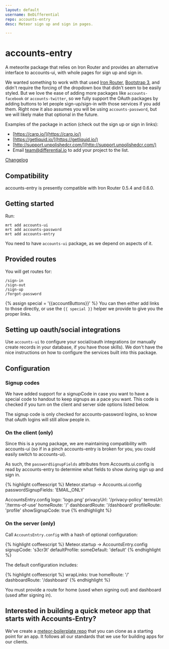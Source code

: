 ```yaml
---
layout: default
username: BeDifferential
repo: accounts-entry
desc: Meteor sign up and sign in pages.

---
```


# accounts-entry

A meteorite package that relies on Iron Router and provides an
alternative interface to accounts-ui, with whole pages for sign up
and sign in. 

We wanted something to work with that used [Iron Router](https://github.com/EventedMind/iron-router),
[Bootstrap 3](https://github.com/mangasocial/meteor-bootstrap-3), and didn't require the forcing of
the dropdown box that didn't seem to be easily styled. But we love the ease of adding more packages like `accounts-facebook` or `accounts-twitter`, so we fully support the OAuth packages by adding buttons to let people sign-up/sign-in with those services if you add them.  Right now it also assumes you will be using `accounts-password`, but we will likely make that optional in the future.

Examples of the package in action (check out the sign up or sign in
links):

* [https://carp.io/](https://carp.io/)
* [https://getliquid.io/](https://getliquid.io/)
* [http://support.unpolishedcr.com/](http://support.unpolishedcr.com/)
* Email team@differential.io to add your project to the list.

[Changelog](https://github.com/BeDifferential/accounts-entry/blob/master/CHANGELOG.md)

## Compatibility

accounts-entry is presently compatible with Iron Router 0.5.4 and 0.6.0.

## Getting started

Run:

```
mrt add accounts-ui
mrt add accounts-password
mrt add accounts-entry
```

You need to have `accounts-ui` package, as we depend on aspects of it.

## Provided routes

You will get routes for:

```
/sign-in
/sign-out
/sign-up
/forgot-password
```

{% assign special = '{{accountButtons}}' %}
You can then either add links to those directly, or use the `{{ special }}` helper we provide to give you the proper links.

## Setting up oauth/social integrations

Use `accounts-ui` to configure your social/oauth integrations (or manually create records in your database, if you have those skills). We don't have the nice instructions on how to configure the services built into this package.

## Configuration

### Signup codes

We have added support for a signupCode in case you want to have a special code to handout to keep signups as a pace you want. This code is checked if you turn on the client and server side options listed below.

The signup code is only checked for accounts-password logins, so know that oAuth logins will still allow people in.

### On the client (only)

Since this is a young package, we are maintaining compatibility with accounts-ui (so if in a pinch accounts-entry is broken for you, you could easily switch to accounts-ui).

As such, the `passwordSignupFields` attributes from Accounts.ui.config is read by accounts-entry to determine what fields to show during sign up and sign in.

{% highlight coffeescript %}
Meteor.startup ->
  Accounts.ui.config
    passwordSignupFields: 'EMAIL_ONLY'

  AccountsEntry.config
    logo: 'logo.png'
    privacyUrl: '/privacy-policy'
    termsUrl: '/terms-of-use'
    homeRoute: '/'
    dashboardRoute: '/dashboard'
    profileRoute: 'profile'
    showSignupCode: true
{% endhighlight %}

### On the server (only)

Call `AccountsEntry.config` with a hash of optional configuration:

{% highlight coffeescript %}
Meteor.startup ->
  AccountsEntry.config
    signupCode: 's3cr3t'
    defaultProfile:
        someDefault: 'default'
{% endhighlight %}

The default configuration includes:

{% highlight coffeescript %}
  wrapLinks: true
  homeRoute: '/'
  dashboardRoute: '/dashboard'
{% endhighlight %}

You must provide a route for home (used when signing out) and
dashboard (used after signing in).

## Interested in building a quick meteor app that starts with Accounts-Entry?

We've create a [meteor-boilerplate repo](http://github.differential.io/meteor-boilerplate/) that you can clone as a starting point for an app.  It follows all our standards that we use for building apps for our clients.
